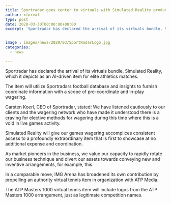 ```yaml
---
title: Sportradar goes center to virtuals with Simulated Reality product
author: xforeal 
type: post
date: 2020-03-30T00:00:00+00:00
excerpt: 'Sportradar has declared the arrival of its virtuals bundle, Simulated Reality, which it depicts as an AI-driven item for pro athletics matches '


image : images/news/2020/03/SportRadarLogo.jpg
categories:
  - news

---
```

Sportradar has declared the arrival of its virtuals bundle, Simulated Reality, which it depicts as an AI-driven item for elite athletics matches. 

The item will utilize Sportradars football database and insights to furnish coordinate information with a scope of pre-coordinate and in-play wagering. 

Carsten Koerl, CEO of Sportradar, stated: We have listened cautiously to our clients and the wagering network who have made it understood there is a craving for elective methods for wagering during this time where this is a void in live games activity. 

Simulated Reality will give our games wagering accomplices consistent access to a profoundly extraordinary item that is first to showcase at no additional expense and coordination. 

As market pioneers in the business, we value our capacity to rapidly rotate our business technique and divert our assets towards conveying new and inventive arrangements, for example, this. 

In a comparable move, IMG Arena has broadened its own contribution by propelling an authority virtual tennis item in organization with ATP Media. 

The ATP Masters 1000 virtual tennis item will include logos from the ATP Masters 1000 arrangement, just as legitimate competition names.
